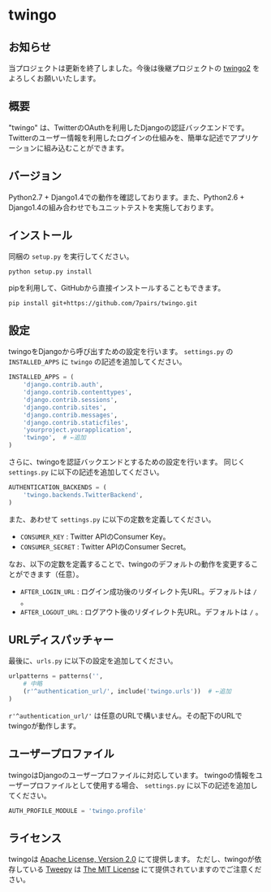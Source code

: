 # twingo

## お知らせ

当プロジェクトは更新を終了しました。今後は後継プロジェクトの [twingo2](https://github.com/7pairs/twingo2) をよろしくお願いいたします。

## 概要

"twingo" は、TwitterのOAuthを利用したDjangoの認証バックエンドです。
Twitterのユーザー情報を利用したログインの仕組みを、簡単な記述でアプリケーションに組み込むことができます。

## バージョン

Python2.7 + Django1.4での動作を確認しております。また、Python2.6 + Django1.4の組み合わせでもユニットテストを実施しております。

## インストール

同梱の `setup.py` を実行してください。

```
python setup.py install
```

pipを利用して、GitHubから直接インストールすることもできます。

```
pip install git+https://github.com/7pairs/twingo.git
```

## 設定

twingoをDjangoから呼び出すための設定を行います。
`settings.py` の `INSTALLED_APPS` に `twingo` の記述を追加してください。

```python
INSTALLED_APPS = (
    'django.contrib.auth',
    'django.contrib.contenttypes',
    'django.contrib.sessions',
    'django.contrib.sites',
    'django.contrib.messages',
    'django.contrib.staticfiles',
    'yourproject.yourapplication',
    'twingo',  # ←追加
)
```

さらに、twingoを認証バックエンドとするための設定を行います。
同じく `settings.py` に以下の記述を追加してください。

```python
AUTHENTICATION_BACKENDS = (
    'twingo.backends.TwitterBackend',
)
```

また、あわせて `settings.py` に以下の定数を定義してください。

* `CONSUMER_KEY` : Twitter APIのConsumer Key。
* `CONSUMER_SECRET` : Twitter APIのConsumer Secret。

なお、以下の定数を定義することで、twingoのデフォルトの動作を変更することができます（任意）。

* `AFTER_LOGIN_URL` : ログイン成功後のリダイレクト先URL。デフォルトは `/` 。
* `AFTER_LOGOUT_URL` : ログアウト後のリダイレクト先URL。デフォルトは `/` 。

## URLディスパッチャー

最後に、`urls.py` に以下の設定を追加してください。

```python
urlpatterns = patterns('',
    # 中略
    (r'^authentication_url/', include('twingo.urls'))  # ←追加
)
```

`r'^authentication_url/'` は任意のURLで構いません。その配下のURLでtwingoが動作します。

## ユーザープロファイル

twingoはDjangoのユーザープロファイルに対応しています。
twingoの情報をユーザープロファイルとして使用する場合、 `settings.py` に以下の記述を追加してください。

```python
AUTH_PROFILE_MODULE = 'twingo.profile'
```

## ライセンス

twingoは [Apache License, Version 2.0](http://www.apache.org/licenses/LICENSE-2.0) にて提供します。
ただし、twingoが依存している [Tweepy](https://github.com/tweepy/tweepy) は [The MIT License](http://opensource.org/licenses/mit-license.php) にて提供されていますのでご注意ください。
